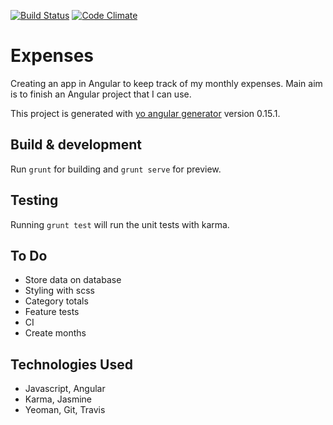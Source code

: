 [![Build Status](https://travis-ci.org/dwatson62/expenses.svg?branch=master)](https://travis-ci.org/dwatson62/expenses) [![Code Climate](https://codeclimate.com/github/dwatson62/expenses/badges/gpa.svg)](https://codeclimate.com/github/dwatson62/expenses)

# Expenses

Creating an app in Angular to keep track of my monthly expenses. Main aim is to finish an Angular project that I can use.

This project is generated with [yo angular generator](https://github.com/yeoman/generator-angular)
version 0.15.1.

## Build & development

Run `grunt` for building and `grunt serve` for preview.

## Testing

Running `grunt test` will run the unit tests with karma.

## To Do

- Store data on database
- Styling with scss
- Category totals
- Feature tests
- CI
- Create months

## Technologies Used

- Javascript, Angular
- Karma, Jasmine
- Yeoman, Git, Travis
